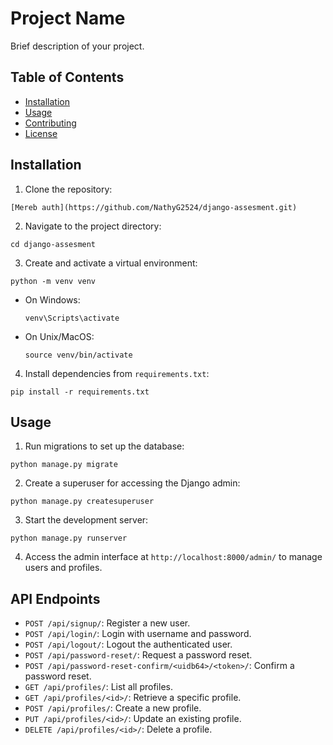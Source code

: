 # Project Name

Brief description of your project.

## Table of Contents

- [Installation](#installation)
- [Usage](#usage)
- [Contributing](#contributing)
- [License](#license)

## Installation

1. Clone the repository:


`[Mereb auth](https://github.com/NathyG2524/django-assesment.git)` 

2. Navigate to the project directory:

```
cd django-assesment
```
3. Create and activate a virtual environment:

``` 
python -m venv venv
```
- On Windows:
  ```
  venv\Scripts\activate
  ```
- On Unix/MacOS:

  ```
  source venv/bin/activate
  ```
4. Install dependencies from `requirements.txt`:
```
pip install -r requirements.txt
```

## Usage

1. Run migrations to set up the database:
```
python manage.py migrate
```
2. Create a superuser for accessing the Django admin:
```
python manage.py createsuperuser
```
3. Start the development server:
```
python manage.py runserver
```
4. Access the admin interface at `http://localhost:8000/admin/` to manage users and profiles.

## API Endpoints

- `POST /api/signup/`: Register a new user.
- `POST /api/login/`: Login with username and password.
- `POST /api/logout/`: Logout the authenticated user.
- `POST /api/password-reset/`: Request a password reset.
- `POST /api/password-reset-confirm/<uidb64>/<token>/`: Confirm a password reset.
- `GET /api/profiles/`: List all profiles.
- `GET /api/profiles/<id>/`: Retrieve a specific profile.
- `POST /api/profiles/`: Create a new profile.
- `PUT /api/profiles/<id>/`: Update an existing profile.
- `DELETE /api/profiles/<id>/`: Delete a profile.